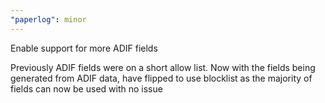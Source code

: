 ```yaml
---
"paperlog": minor
---
```


Enable support for more ADIF fields

Previously ADIF fields were on a short allow list. Now with the fields being generated from ADIF data, have flipped to use blocklist as the majority of fields can now be used with no issue
